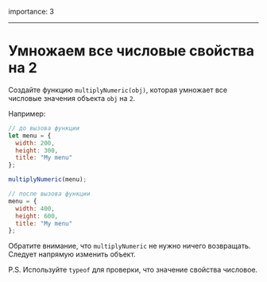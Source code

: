 importance: 3

---

# Умножаем все числовые свойства на 2

Создайте функцию `multiplyNumeric(obj)`, которая умножает все числовые значения объекта `obj` на `2`.

Например:

```js
// до вызова функции
let menu = {
  width: 200,
  height: 300,
  title: "My menu"
};

multiplyNumeric(menu);

// после вызова функции
menu = {
  width: 400,
  height: 600,
  title: "My menu"
};
```

Обратите внимание, что `multiplyNumeric` не нужно ничего возвращать. Следует напрямую изменить объект.

P.S. Используйте `typeof` для проверки, что значение свойства числовое.

